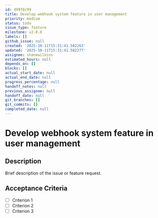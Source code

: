 ```yaml
---
id: 499f8c99
title: Develop webhook system feature in user management
priority: medium
status: todo
issue_type: feature
milestone: v2.0.0
labels: []
github_issue: null
created: '2025-10-11T15:31:41.582263'
updated: '2025-10-11T15:31:41.582277'
assignee: shanewilkins
estimated_hours: null
depends_on: []
blocks: []
actual_start_date: null
actual_end_date: null
progress_percentage: null
handoff_notes: null
previous_assignee: null
handoff_date: null
git_branches: []
git_commits: []
completed_date: null
---
```


# Develop webhook system feature in user management

## Description

Brief description of the issue or feature request.

## Acceptance Criteria

- [ ] Criterion 1
- [ ] Criterion 2
- [ ] Criterion 3